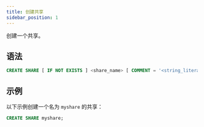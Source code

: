 ```yaml
---
title: 创建共享
sidebar_position: 1
---
```


创建一个共享。

## 语法

```sql
CREATE SHARE [ IF NOT EXISTS ] <share_name> [ COMMENT = '<string_literal>' ];
```

## 示例

以下示例创建一个名为 `myshare` 的共享：

```sql
CREATE SHARE myshare;
```